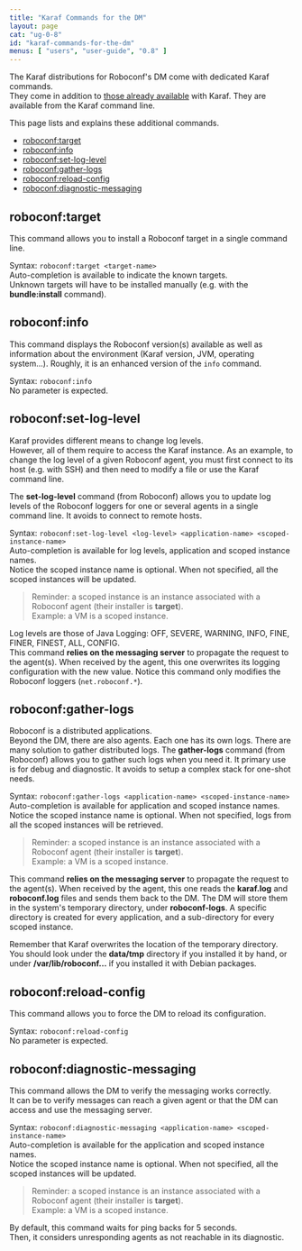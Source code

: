 ```yaml
---
title: "Karaf Commands for the DM"
layout: page
cat: "ug-0-8"
id: "karaf-commands-for-the-dm"
menus: [ "users", "user-guide", "0.8" ]
---
```


The Karaf distributions for Roboconf's DM come with dedicated Karaf commands.  
They come in addition to [those already available](https://karaf.apache.org/manual/latest/)
with Karaf. They are available from the Karaf command line.

This page lists and explains these additional commands.

* [roboconf:target](#roboconftarget)
* [roboconf:info](#roboconfinfo)
* [roboconf:set-log-level](#roboconfset-log-level)
* [roboconf:gather-logs](#roboconfgather-logs)
* [roboconf:reload-config](#roboconfreload-config)
* [roboconf:diagnostic-messaging](#roboconfdiagnostic-messaging)


## roboconf:target

This command allows you to install a Roboconf target in a single command line.  

Syntax: `roboconf:target <target-name>`  
Auto-completion is available to indicate the known targets.  
Unknown targets will have to be installed manually (e.g. with the **bundle:install** command).


## roboconf:info

This command displays the Roboconf version(s) available as well as information about the
environment (Karaf version, JVM, operating system...). Roughly, it is an enhanced version
of the `info` command.

Syntax: `roboconf:info`  
No parameter is expected.


## roboconf:set-log-level

Karaf provides different means to change log levels.  
However, all of them require to access the Karaf instance. As an example, to change the
log level of a given Roboconf agent, you must first connect to its host (e.g. with SSH)
and then need to modify a file or use the Karaf command line.

The **set-log-level** command (from Roboconf) allows you to update log levels of the Roboconf
loggers for one or several agents in a single command line. It avoids to connect to remote hosts.

Syntax: `roboconf:set-log-level <log-level> <application-name> <scoped-instance-name>`  
Auto-completion is available for log levels, application and scoped instance names.  
Notice the scoped instance name is optional. When not specified, all the scoped instances will be
updated.

> Reminder: a scoped instance is an instance associated with a Roboconf agent (their installer is **target**).  
> Example: a VM is a scoped instance.

Log levels are those of Java Logging: OFF, SEVERE, WARNING, INFO, FINE, FINER, FINEST, ALL, CONFIG.  
This command **relies on the messaging server** to propagate the request to the agent(s). When received
by the agent, this one overwrites its logging configuration with the new value. Notice this command only
modifies the Roboconf loggers (`net.roboconf.*`).


## roboconf:gather-logs

Roboconf is a distributed applications.  
Beyond the DM, there are also agents. Each one has its own logs. There are many solution to gather distributed logs.
The **gather-logs** command (from Roboconf) allows you to gather such logs when you need it. It primary use is for
debug and diagnostic. It avoids to setup a complex stack for one-shot needs.

Syntax: `roboconf:gather-logs <application-name> <scoped-instance-name>`  
Auto-completion is available for application and scoped instance names.  
Notice the scoped instance name is optional. When not specified, logs from all the scoped instances will be
retrieved.

> Reminder: a scoped instance is an instance associated with a Roboconf agent (their installer is **target**).  
> Example: a VM is a scoped instance.

This command **relies on the messaging server** to propagate the request to the agent(s). When received
by the agent, this one reads the **karaf.log** and **roboconf.log** files and sends them back to the DM.
The DM will store them in the system's temporary directory, under **roboconf-logs**. A specific directory is created
for every application, and a sub-directory for every scoped instance.

Remember that Karaf overwrites the location of the temporary directory.  
You should look under the **data/tmp** directory if you installed it by hand, or under **/var/lib/roboconf...** if you
installed it with Debian packages.


## roboconf:reload-config

This command allows you to force the DM to reload its configuration.  

Syntax: `roboconf:reload-config`  
No parameter is expected.


## roboconf:diagnostic-messaging

This command allows the DM to verify the messaging works correctly.  
It can be to verify messages can reach a given agent or that the DM can access and use the messaging server.

Syntax: `roboconf:diagnostic-messaging <application-name> <scoped-instance-name>`  
Auto-completion is available for the application and scoped instance names.  
Notice the scoped instance name is optional. When not specified, all the scoped instances will be
updated.

> Reminder: a scoped instance is an instance associated with a Roboconf agent (their installer is **target**).  
> Example: a VM is a scoped instance.

By default, this command waits for ping backs for 5 seconds.  
Then, it considers unresponding agents as not reachable in its diagnostic. 
